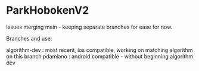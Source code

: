 # ParkHobokenV2

Issues merging main - keeping separate branches for ease for now.

Branches and use:

algorithm-dev : most recent, ios compatible, working on matching algorithm on this branch
pdamiano : android compatible - without beginning algorithm dev
